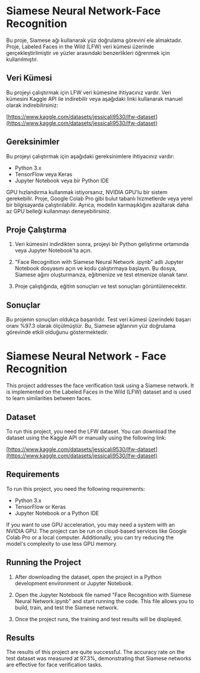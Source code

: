 # Siamese Neural Network-Face Recognition

Bu proje, Siamese ağı kullanarak yüz doğrulama görevini ele almaktadır. Proje, Labeled Faces in the Wild (LFW) veri kümesi üzerinde gerçekleştirilmiştir ve yüzler arasındaki benzerlikleri öğrenmek için kullanılmıştır.

## Veri Kümesi

Bu projeyi çalıştırmak için LFW veri kümesine ihtiyacınız vardır. Veri kümesini Kaggle API ile indirebilir veya aşağıdaki linki kullanarak manuel olarak indirebilirsiniz:

[https://www.kaggle.com/datasets/jessicali9530/lfw-dataset](https://www.kaggle.com/datasets/jessicali9530/lfw-dataset)

## Gereksinimler

Bu projeyi çalıştırmak için aşağıdaki gereksinimlere ihtiyacınız vardır:
- Python 3.x
- TensorFlow veya Keras
- Jupyter Notebook veya bir Python IDE

GPU hızlandırma kullanmak istiyorsanız, NVIDIA GPU'lu bir sistem gerekebilir. Proje, Google Colab Pro gibi bulut tabanlı hizmetlerde veya yerel bir bilgisayarda çalıştırılabilir. Ayrıca, modelin karmaşıklığını azaltarak daha az GPU belleği kullanmayı deneyebilirsiniz.

## Proje Çalıştırma

1. Veri kümesini indirdikten sonra, projeyi bir Python geliştirme ortamında veya Jupyter Notebook'ta açın.

2. "Face Recognition with Siamese Neural Network .ipynb" adlı Jupyter Notebook dosyasını açın ve kodu çalıştırmaya başlayın. Bu dosya, Siamese ağını oluşturmanıza, eğitmenize ve test etmenize olanak tanır.

3. Proje çalıştığında, eğitim sonuçları ve test sonuçları görüntülenecektir.

## Sonuçlar

Bu projenin sonuçları oldukça başarılıdır. Test veri kümesi üzerindeki başarı oranı %97.3 olarak ölçülmüştür. Bu, Siamese ağlarının yüz doğrulama görevinde etkili olduğunu göstermektedir.

###

# Siamese Neural Network - Face Recognition

This project addresses the face verification task using a Siamese network. It is implemented on the Labeled Faces in the Wild (LFW) dataset and is used to learn similarities between faces.

## Dataset

To run this project, you need the LFW dataset. You can download the dataset using the Kaggle API or manually using the following link:

[https://www.kaggle.com/datasets/jessicali9530/lfw-dataset](https://www.kaggle.com/datasets/jessicali9530/lfw-dataset)

## Requirements

To run this project, you need the following requirements:
- Python 3.x
- TensorFlow or Keras
- Jupyter Notebook or a Python IDE

If you want to use GPU acceleration, you may need a system with an NVIDIA GPU. The project can be run on cloud-based services like Google Colab Pro or a local computer. Additionally, you can try reducing the model's complexity to use less GPU memory.

## Running the Project

1. After downloading the dataset, open the project in a Python development environment or Jupyter Notebook.

2. Open the Jupyter Notebook file named "Face Recognition with Siamese Neural Network.ipynb" and start running the code. This file allows you to build, train, and test the Siamese network.

3. Once the project runs, the training and test results will be displayed.

## Results

The results of this project are quite successful. The accuracy rate on the test dataset was measured at 97.3%, demonstrating that Siamese networks are effective for face verification tasks.


